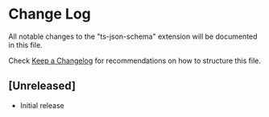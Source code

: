 # Change Log

All notable changes to the "ts-json-schema" extension will be documented in this file.

Check [Keep a Changelog](http://keepachangelog.com/) for recommendations on how to structure this file.

## [Unreleased]

- Initial release

